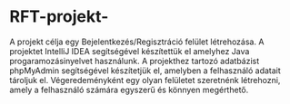 # RFT-projekt-
A projekt célja egy Bejelentkezés/Regisztráció felület létrehozása. 
A projektet IntelliJ IDEA segítségével készítettük el amelyhez Java progaramozásinyelvet használunk. 
A projekthez tartozó adatbázist phpMyAdmin segítségével készítetjük el, amelyben a felhasználó adatait tároljuk el. 
Végeredeményként egy olyan felületet szeretnénk létrehozni, amely a felhasználó számára egyszerű és könnyen megérthető. 
